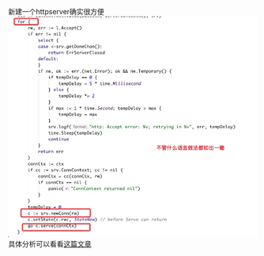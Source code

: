 新建一个httpserver确实很方便
![看看http源码流程](https://github.com/linnaname/keep-learning-go/blob/master/img/http.png)
具体分析可以看看[这篇文章](https://zhuanlan.zhihu.com/p/101995755)